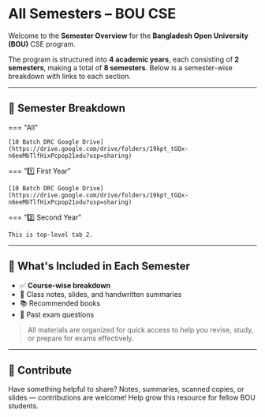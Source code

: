 # All Semesters – BOU CSE

Welcome to the **Semester Overview** for the **Bangladesh Open University (BOU)** CSE program.

The program is structured into **4 academic years**, each consisting of **2 semesters**, making a total of **8 semesters**. Below is a semester-wise breakdown with links to each section.

---

## 📅 Semester Breakdown

=== "All"

    [10 Batch DRC Google Drive](https://drive.google.com/drive/folders/19kpt_tGQx-n6eeMbTlfHixPcpop21odu?usp=sharing)

=== "1️⃣ First Year"

    [10 Batch DRC Google Drive](https://drive.google.com/drive/folders/19kpt_tGQx-n6eeMbTlfHixPcpop21odu?usp=sharing)

=== "2️⃣ Second Year"

    This is top-level tab 2.

---

## 📘 What's Included in Each Semester

- ✅ **Course-wise breakdown**
- 📄 Class notes, slides, and handwritten summaries
- 📚 Recommended books
- 📝 Past exam questions

> All materials are organized for quick access to help you revise, study, or prepare for exams effectively.

---

## 📣 Contribute

Have something helpful to share? Notes, summaries, scanned copies, or slides — contributions are welcome! Help grow this resource for fellow BOU students.

